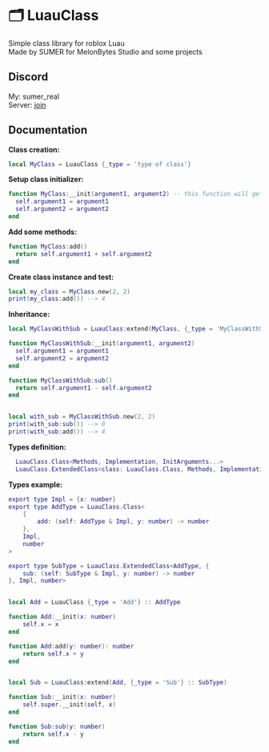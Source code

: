 #  🗂 LuauClass
Simple class library for roblox Luau <br/>
Made by SUMER for MelonBytes Studio and some projects

## Discord
My: sumer_real <br/>
Server: [join](https://discord.gg/r3mpMDZBAa)

## Documentation
**Class creation:**
```lua
local MyClass = LuauClass {_type = 'type of class'}
```

**Setup class initializer:**
```lua
function MyClass:__init(argument1, argument2) -- this function will get arguments
  self.argument1 = argument1
  self.argument2 = argument2
end
```

**Add some methods:**
```lua
function MyClass:add()
  return self.argument1 + self.argument2
end
```

**Create class instance and test:**
```lua
local my_class = MyClass.new(2, 2)
print(my_class:add()) --> 4
```

**Inheritance:**
```lua
local MyClassWithSub = LuauClass:extend(MyClass, {_type = 'MyClassWithSub'}

function MyClassWithSub:__init(argument1, argument2)
  self.argument1 = argument1
  self.argument2 = argument2
end

function MyClassWithSub:sub()
  return self.argument1 - self.argument2
end


local with_sub = MyClassWithSub.new(2, 2)
print(with_sub:sub()) --> 0
print(with_sub:add()) --> 4
```

**Types definition:**
```lua
  LuauClass.Class<Methods, Implementation, InitArguments...>
  LuauClass.ExtendedClass<class: LuauClass.Class, Methods, Implementation, InitArguments...>
```

**Types example:**
```lua
export type Impl = {x: number}
export type AddType = LuauClass.Class<
	{
		add: (self: AddType & Impl, y: number) -> number
	},
	Impl,
	number
>

export type SubType = LuauClass.ExtendedClass<AddType, {
	sub: (self: SubType & Impl, y: number) -> number
}, Impl, number>


local Add = LuauClass {_type = 'Add'} :: AddType

function Add:__init(x: number)
	self.x = x
end

function Add:add(y: number): number
	return self.x + y
end


local Sub = LuauClass:extend(Add, {_type = 'Sub'} :: SubType)

function Sub:__init(x: number)
	self.super.__init(self, x)
end

function Sub:sub(y: number)
	return self.x - y
end
```
